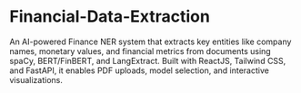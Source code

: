 # Financial-Data-Extraction
An AI-powered Finance NER system that extracts key entities like company names, monetary values, and financial metrics from documents using spaCy, BERT/FinBERT, and LangExtract. Built with ReactJS, Tailwind CSS, and FastAPI, it enables PDF uploads, model selection, and interactive visualizations.
